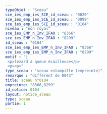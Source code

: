 ```yaml
---
typeObjet : "Sceau"
sce_ies_emp_ies_SCE_id_sceau : "0020"
sce_ies_emp_ies_SCE_id_sceau : "0099"
sce_ies_emp_ies_SCE_id_sceau : "0104"
niveau : "non royal"
sce_ies_EMP_n_Inv_IFAO : "8366"
sce_ies_EMP_n_Inv_IFAO : "8299"
id_sceau : "0104"
sce_ies_emp_ies_EMP_n_Inv_IFAO : "8366"
sce_ies_emp_ies_EMP_n_Inv_IFAO : "8299"
motif : "|
 <p>lézard à queue écailleuse</p>
 <p><p>"
type_sceau : "sceau estampille (empreinte)"
remarque : "différent de 0043"
title: sceau n°0104
empreinte: "8366,8299"
id_notice: 0104
layout: notice_sceau
type: sceau
partie: 1
---
```

